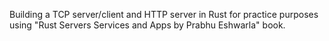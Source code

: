 Building a TCP server/client and HTTP server in Rust for practice purposes using  "Rust Servers Services and Apps by Prabhu Eshwarla" book.
